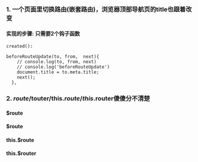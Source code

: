 ### 1. 一个页面里切换路由(嵌套路由)，浏览器顶部导航页的title也跟着改变

#### 实现的步骤: 只需要2个钩子函数
```
created():

beforeRouteUpdate(to, from,  next){
    // console.log(to, from, next)
    // console.log('beforeRouteUpdate')
    document.title = to.meta.title;
    next();
  },
```
 



### 2. $route/$touter/this.$route/this.$router傻傻分不清楚
#### $route

#### $route

#### this.$route

#### this.$router

